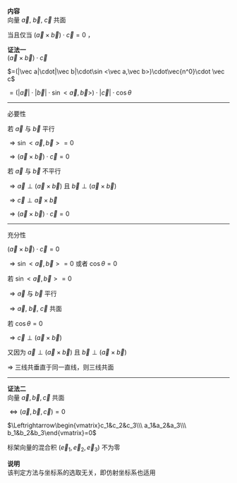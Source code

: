 **内容**  
向量 $\vec a,\ \vec b,\ \vec c$ 共面  
  
当且仅当 $(\vec a \times \vec b)\cdot \vec c=0$ ，  
  
**证法一**  
$(\vec a \times \vec b)\cdot \vec c$  
  
$=(|\vec a|\cdot|\vec b|\cdot\sin <\vec a,\vec b>)\cdot\vec{n^0}\cdot \vec c$  
  
$=(|\vec a|\cdot|\vec b|\cdot\sin <\vec a,\vec b>)\cdot|\vec c|\cdot\cos\theta$  
  
---  
  
必要性  
  
若 $\vec a$ 与 $\vec b$ 平行  
  
$\Rightarrow\sin <\vec a,\vec b>=0$  
  
$\Rightarrow(\vec a \times \vec b)\cdot \vec c=0$  
  
若 $\vec a$ 与 $\vec b$ 不平行  
  
$\Rightarrow\vec a\perp(\vec a\times \vec b)$ 且 $\vec b\perp(\vec a\times \vec b)$  
  
$\Rightarrow\vec c\perp\vec a\times \vec b$  
  
$\Rightarrow(\vec a \times \vec b)\cdot \vec c=0$  
  
---  
  
充分性  
  
$(\vec a \times \vec b)\cdot \vec c=0$  
  
$\Rightarrow\sin <\vec a,\vec b>=0$ 或者 $\cos\theta=0$  
  
若 $\sin <\vec a,\vec b>=0$  
  
$\Rightarrow\vec a$ 与 $\vec b$ 平行  
  
$\Rightarrow\vec a,\ \vec b,\ \vec c$ 共面  
  
若 $\cos\theta=0$  
  
$\Rightarrow\vec c\perp(\vec a\times \vec b)$  
  
又因为 $\vec a\perp(\vec a\times \vec b)$ 且 $\vec b\perp(\vec a\times \vec b)$  
  
$\Rightarrow$ 三线共垂直于同一直线，则三线共面  
  
---  
  
**证法二**  
向量 $\vec a,\vec b,\vec c$ 共面  
  
$\Leftrightarrow(\vec a,\vec b,\vec c)=0$  
  
$\Leftrightarrow\begin{vmatrix}c_1&c_2&c_3\\\ a_1&a_2&a_3\\\ b_1&b_2&b_3\end{vmatrix}=0$  
  
标架向量的混合积 $(\vec e_1,\vec e_2,\vec e_3)$ 不为零  
  
  
**说明**  
该判定方法与坐标系的选取无关，即仿射坐标系也适用  
